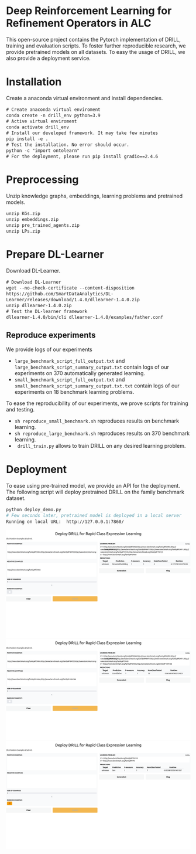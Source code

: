 # Deep Reinforcement Learning for Refinement Operators in ALC

This open-source project contains the Pytorch implementation of DRILL, training and evaluation scripts. 
To foster further reproducible research, we provide pretrained models on all datasets.
To easy the usage of DRILL, we also provide a deployment service.

# Installation
Create a anaconda virtual environment and install dependencies.
```
# Create anaconda virtual enviroment
conda create -n drill_env python=3.9
# Active virtual enviroment 
conda activate drill_env
# Install our developed framework. It may take few minutes
pip install -e .
# Test the installation. No error should occur.
python -c "import ontolearn"
# For the deployment, please run pip install gradio==2.4.6
```
# Preprocessing 
Unzip knowledge graphs, embeddings, learning problems and pretrained models.
```
unzip KGs.zip
unzip embeddings.zip
unzip pre_trained_agents.zip
unzip LPs.zip
```
# Prepare DL-Learner
Download DL-Learner.
```
# Download DL-Learner
wget --no-check-certificate --content-disposition https://github.com/SmartDataAnalytics/DL-Learner/releases/download/1.4.0/dllearner-1.4.0.zip
unzip dllearner-1.4.0.zip
# Test the DL-learner framework
dllearner-1.4.0/bin/cli dllearner-1.4.0/examples/father.conf
```
## Reproduce experiments
We provide logs of our experiments
- ``` large_benchmark_script_full_output.txt ``` and ``` large_benchmark_script_summary_output.txt ``` contain logs of our experiments on 370 automatically generated learning.
- ``` small_benchmark_script_full_output.txt ``` and ``` small_benchmark_script_summary_output.txt.txt ``` contain logs of our experiments on 18 benchmark learning problems.
 
To ease the reproducibility of our experiments, we prove scripts for training and testing.
- ``` sh reproduce_small_benchmark.sh ``` reproduces results on benchmark learning.
- ``` sh reproduce_large_benchmark.sh ``` reproduces results on 370 benchmark learning.
- ``` drill_train.py``` allows to train DRILL on any desired learning problem.

# Deployment
To ease using pre-trained model, we provide an API for the deployment. The following script will deploy pretrained DRILL on the family benchmark dataset.
```sh
python deploy_demo.py 
# Few seconds later, pretrained model is deployed in a local server
Running on local URL:  http://127.0.0.1:7860/
```
![alt text](figures/deploy1.png)
![alt text](figures/deploy2.png)
![alt text](figures/deploy3random.png)
